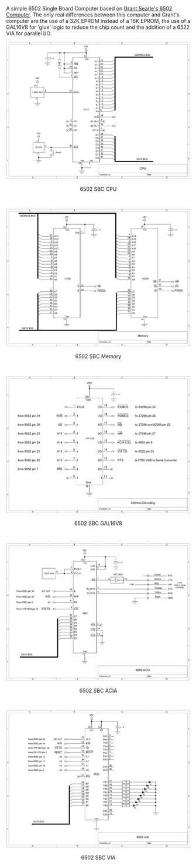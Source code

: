 
A simple 6502 Single Board Computer based on [Grant Searle's 6502 Computer](http://searle.x10host.com/6502/Simple6502.html). The only real differences between this computer and Grant's computer are the use of a 32K EPROM instead of a 16K EPROM, the use of a GAL16V8 for 'glue' logic to reduce the chip count and the addition of a 6522 VIA for parallel I/O. 

<p align="center"><img src="/images/6502 SBC CPU.png"/>
<p align="center">6502 SBC CPU</p><br>

<p align="center"><img src="/images/6502 SBC Memory.png"/>
<p align="center">6502 SBC Memory</p><br>

<p align="center"><img src="/images/6502 SBC GAL16V8.png"/>
<p align="center">6502 SBC GAL16V8</p><br>

<p align="center"><img src="/images/6502 SBC ACIA.png"/>
<p align="center">6502 SBC ACIA</p><br>

<p align="center"><img src="/images/6502 SBC VIA.png"/>
<p align="center">6502 SBC VIA</p><br>
